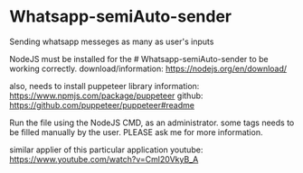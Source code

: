 # Whatsapp-semiAuto-sender
Sending whatsapp messeges as many as user's inputs

NodeJS must be installed for the # Whatsapp-semiAuto-sender to be working correctly.
download/information: https://nodejs.org/en/download/

also, needs to install puppeteer library 
information: https://www.npmjs.com/package/puppeteer
github: https://github.com/puppeteer/puppeteer#readme

Run the file using the NodeJS CMD, as an administrator.
some tags needs to be filled manually by the user. PLEASE ask me for more information.

similar applier of this particular application 
youtube: https://www.youtube.com/watch?v=Cml20VkyB_A
